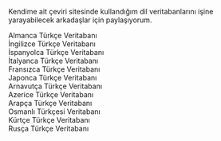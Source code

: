 Kendime ait çeviri sitesinde kullandığım dil veritabanlarını işine yarayabilecek arkadaşlar için paylaşıyorum.<br/>

Almanca Türkçe Veritabanı<br/>
İngilizce Türkçe Veritabanı<br/>
İspanyolca Türkçe Veritabanı<br/>
İtalyanca Türkçe Veritabanı<br/>
Fransızca Türkçe Veritabanı<br/>
Japonca Türkçe Veritabanı<br/>
Arnavutça Türkçe Veritabanı<br/>
Azerice Türkçe Veritabanı<br/>
Arapça Türkçe Veritabanı<br/>
Osmanlı Türkçesi Veritabanı<br/>
Kürtçe Türkçe Veritabanı<br/>
Rusça Türkçe Veritabanı<br/>

